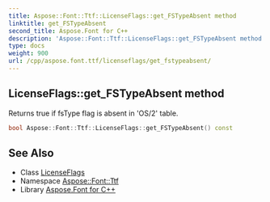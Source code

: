 ```yaml
---
title: Aspose::Font::Ttf::LicenseFlags::get_FSTypeAbsent method
linktitle: get_FSTypeAbsent
second_title: Aspose.Font for C++
description: 'Aspose::Font::Ttf::LicenseFlags::get_FSTypeAbsent method. Returns true if fsType flag is absent in ''OS/2'' table in C++.'
type: docs
weight: 900
url: /cpp/aspose.font.ttf/licenseflags/get_fstypeabsent/
---
```

## LicenseFlags::get_FSTypeAbsent method


Returns true if fsType flag is absent in 'OS/2' table.

```cpp
bool Aspose::Font::Ttf::LicenseFlags::get_FSTypeAbsent() const
```

## See Also

* Class [LicenseFlags](../)
* Namespace [Aspose::Font::Ttf](../../)
* Library [Aspose.Font for C++](../../../)
